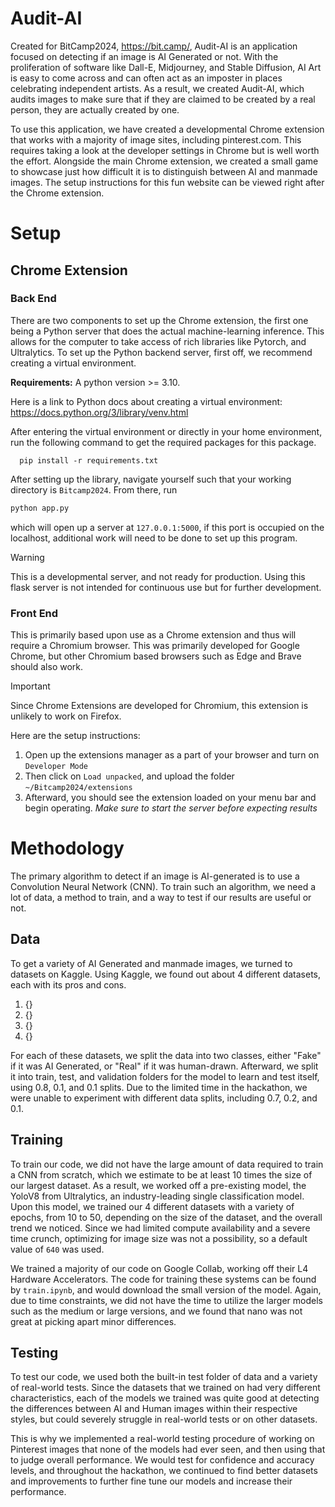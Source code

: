 # Audit-AI
Created for BitCamp2024, https://bit.camp/, Audit-AI is an application focused on detecting if an image is AI Generated or not. With the proliferation of software like Dall-E, Midjourney, and Stable Diffusion, AI Art is easy to come across and can often act as an imposter in places celebrating independent artists. As a result, we created Audit-AI, which audits images to make sure that if they are claimed to be created by a real person, they are actually created by one. 

To use this application, we have created a developmental Chrome extension that works with a majority of image sites, including pinterest.com. This requires taking a look at the developer settings in Chrome but is well worth the effort. Alongside the main Chrome extension, we created a small game to showcase just how difficult it is to distinguish between AI and manmade images. The setup instructions for this fun website can be viewed right after the Chrome extension. 

# Setup
## Chrome Extension

### Back End
There are two components to set up the Chrome extension, the first one being a Python server that does the actual machine-learning inference. This allows for the computer to take access of rich libraries like Pytorch, and Ultralytics. To set up the Python backend server, first off, we recommend creating a virtual environment. 

**Requirements:** A python version >= 3.10. 

Here is a link to Python docs about creating a virtual environment: https://docs.python.org/3/library/venv.html 

After entering the virtual environment or directly in your home environment, run the following command to get the required packages for this package.
```
  pip install -r requirements.txt
```

After setting up the library, navigate yourself such that your working directory is ``Bitcamp2024``. From there, run 
```python
python app.py
```
which will open up a server at ``127.0.0.1:5000``, if this port is occupied on the localhost, additional work will need to be done to set up this program. 

> [!WARNING]  
> This is a developmental server, and not ready for production. Using this flask server is not intended for continuous use but for further development.


### Front End
This is primarily based upon use as a Chrome extension and thus will require a Chromium browser. This was primarily developed for Google Chrome, but other Chromium based browsers such as Edge and Brave should also work. 

> [!IMPORTANT]  
> Since Chrome Extensions are developed for Chromium, this extension is unlikely to work on Firefox.

Here are the setup instructions:
1. Open up the extensions manager as a part of your browser and turn on ``Developer Mode``
2. Then click on ``Load unpacked``, and upload the folder ``~/Bitcamp2024/extensions``
3. Afterward, you should see the extension loaded on your menu bar and begin operating. _Make sure to start the server before expecting results_

# Methodology
The primary algorithm to detect if an image is AI-generated is to use a Convolution Neural Network (CNN). To train such an algorithm, we need a lot of data, a method to train, and a way to test if our results are useful or not. 

## Data
To get a variety of AI Generated and manmade images, we turned to datasets on Kaggle. Using Kaggle, we found out about 4 different datasets, each with its pros and cons. 
1. {}
2. {}
3. {}
4. {}

For each of these datasets, we split the data into two classes, either "Fake" if it was AI Generated, or "Real" if it was human-drawn. Afterward, we split it into train, test, and validation folders for the model to learn and test itself, using 0.8, 0.1, and 0.1 splits. Due to the limited time in the hackathon, we were unable to experiment with different data splits, including 0.7, 0.2, and 0.1. 

## Training
To train our code, we did not have the large amount of data required to train a CNN from scratch, which we estimate to be at least 10 times the size of our largest dataset. As a result, we worked off a pre-existing model, the YoloV8 from Ultralytics, an industry-leading single classification model. Upon this model, we trained our 4 different datasets with a variety of epochs, from 10 to 50, depending on the size of the dataset, and the overall trend we noticed. Since we had limited compute availability and a severe time crunch, optimizing for image size was not a possibility, so a default value of ``640`` was used. 

We trained a majority of our code on Google Collab, working off their L4 Hardware Accelerators. The code for training these systems can be found by ``train.ipynb``, and would download the small version of the model. Again, due to time constraints, we did not have the time to utilize the larger models such as the medium or large versions, and we found that nano was not great at picking apart minor differences. 

## Testing
To test our code, we used both the built-in test folder of data and a variety of real-world tests. Since the datasets that we trained on had very different characteristics, each of the models we trained was quite good at detecting the differences between AI and Human images within their respective styles, but could severely struggle in real-world tests or on other datasets.

This is why we implemented a real-world testing procedure of working on Pinterest images that none of the models had ever seen, and then using that to judge overall performance. We would test for confidence and accuracy levels, and throughout the hackathon, we continued to find better datasets and improvements to further fine tune our models and increase their performance. 


